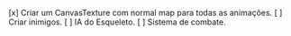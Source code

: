 [x] Criar um CanvasTexture com normal map para todas as animações.
[ ] Criar inimigos.
[ ] IA do Esqueleto.
[ ] Sistema de combate.
